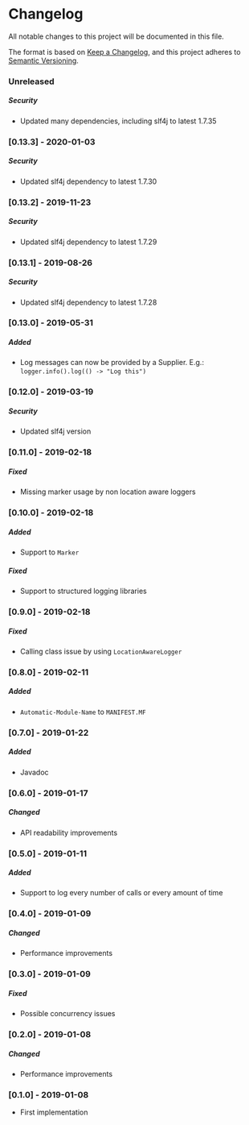 # Changelog

All notable changes to this project will be documented in this file.

The format is based on [Keep a Changelog](https://keepachangelog.com/en/1.0.0/), and this project adheres to [Semantic Versioning](https://semver.org/spec/v2.0.0.html).

### Unreleased

##### Security

- Updated many dependencies, including slf4j to latest 1.7.35

### [0.13.3] - 2020-01-03

##### Security

- Updated slf4j dependency to latest 1.7.30

### [0.13.2] - 2019-11-23

##### Security

- Updated slf4j dependency to latest 1.7.29

### [0.13.1] - 2019-08-26

##### Security

- Updated slf4j dependency to latest 1.7.28

### [0.13.0] - 2019-05-31

##### Added

- Log messages can now be provided by a Supplier. E.g.: `logger.info().log(() -> "Log this")`

### [0.12.0] - 2019-03-19

##### Security

- Updated slf4j version

### [0.11.0] - 2019-02-18

##### Fixed

- Missing marker usage by non location aware loggers

### [0.10.0] - 2019-02-18

##### Added

- Support to `Marker`

##### Fixed

- Support to structured logging libraries

### [0.9.0] - 2019-02-18

##### Fixed

- Calling class issue by using `LocationAwareLogger`

### [0.8.0] - 2019-02-11

##### Added

- `Automatic-Module-Name` to `MANIFEST.MF`

### [0.7.0] - 2019-01-22

##### Added

- Javadoc

### [0.6.0] - 2019-01-17

##### Changed

- API readability improvements

### [0.5.0] - 2019-01-11

##### Added

- Support to log every number of calls or every amount of time

### [0.4.0] - 2019-01-09

##### Changed

- Performance improvements

### [0.3.0] - 2019-01-09

##### Fixed

- Possible concurrency issues

### [0.2.0] - 2019-01-08

##### Changed

- Performance improvements

### [0.1.0] - 2019-01-08

- First implementation
